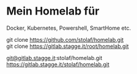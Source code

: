 # Mein Homelab für

Docker, Kubernetes, Powershell, SmartHome etc.

git clone https://github.com/stolaf/homelab.git  
git clone https://gitlab.stagge.it/root/homelab.git  

git@gitlab.stagge.it:stolaf/homelab.git  
https://gitlab.stagge.it/stolaf/homelab.git  


